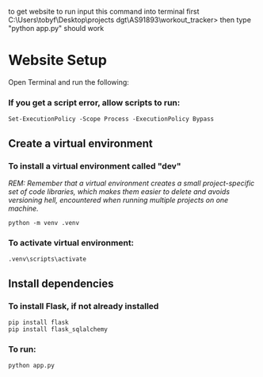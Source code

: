 to get website to run input this command into terminal first 
C:\Users\tobyf\Desktop\projects dgt\AS91893\workout_tracker> 
then type "python app.py"
should work

# Website Setup
 
Open Terminal and run the following:
 
 
### If you get a script error, allow scripts to run:
```
Set-ExecutionPolicy -Scope Process -ExecutionPolicy Bypass
```
 
## Create a virtual environment
 
### To install a virtual environment called "dev"
 
*REM: Remember that a virtual environment creates a small project-specific set of code libraries, which makes them easier to delete and avoids versioning hell,
encountered when running multiple projects on one machine.*
 
```
python -m venv .venv
```
 
### To activate virtual environment:
 
```
.venv\scripts\activate
```
 
## Install dependencies
 
### To install Flask, if not already installed
 
```
pip install flask
pip install flask_sqlalchemy
```
 

### To run:
```
python app.py
```